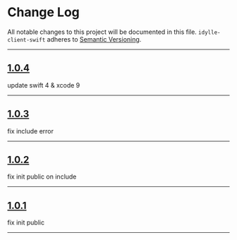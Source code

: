 # Change Log

All notable changes to this project will be documented in this file.
`idylle-client-swift` adheres to [Semantic Versioning](http://semver.org/).

---

## [1.0.4](https://github.com/Digipolitan/idylle-client-swift/releases/tag/v1.0.4)

update swift 4 & xcode 9

---

## [1.0.3](https://github.com/Digipolitan/idylle-client-swift/releases/tag/v1.0.3)

fix include error

---

## [1.0.2](https://github.com/Digipolitan/idylle-client-swift/releases/tag/v1.0.2)

fix init public on include

---

## [1.0.1](https://github.com/Digipolitan/idylle-client-swift/releases/tag/v1.0.1)

fix init public

---

